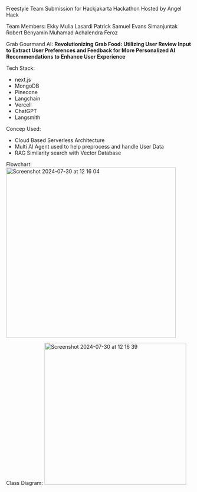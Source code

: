 Freestyle Team
Submission for Hackjakarta Hackathon Hosted by Angel Hack

Team Members:
Ekky Mulia Lasardi
Patrick Samuel Evans Simanjuntak
Robert Benyamin
Muhamad Achalendra Feroz

Grab Gourmand AI:
**Revolutionizing Grab Food: Utilizing User Review Input to Extract User Preferences and Feedback for More Personalized AI Recommendations to Enhance User Experience**

Tech Stack:
- next.js
- MongoDB
- Pinecone
- Langchain
- Vercell
- ChatGPT
- Langsmith

Concep Used:
- Cloud Based Serverless Architecture
- Multi AI Agent used to help preprocess and handle User Data
- RAG Similarity search with Vector Database

Flowchart:
<img width="460" alt="Screenshot 2024-07-30 at 12 16 04" src="https://github.com/user-attachments/assets/0453a0ee-7073-47b0-9ac0-3009e4dc022e">

Class Diagram:
<img width="384" alt="Screenshot 2024-07-30 at 12 16 39" src="https://github.com/user-attachments/assets/e3f61c8d-0c59-467e-a0a6-f2d831a4a7b7">

